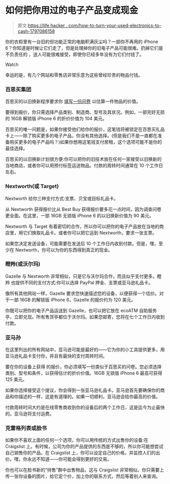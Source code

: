 # 如何把你用过的电子产品变成现金

> 原文:[https://life hacker . com/how-to-turn-your-used-electronics-to-cash-1797086158](https://lifehacker.com/how-to-turn-your-used-electronics-into-cash-1797086158)

你的衣柜里有一台旧的但功能正常的电脑积满灰尘吗？一部你不再用的 iPhone 6？你知道是时候让它们走了，但是处理掉你的旧电子产品可能很难。扔掉它们是不负责任的 ，送人可能很难接受，即使你已经多年没有为它们付钱了。

Watch

幸运的是，有几个网站和零售店非常乐意为这些曾经珍贵的物品付钱。

### 百思买集团

百思买的以旧换新程序要求你 [填写一份问卷](http://www.bestbuy.com/site/misc/best-buy-trade-in/pcmcat133600050011.c?id=pcmcat133600050011) 以估算一件物品的价值。

要得到报价，你只需选择产品类别、制造商、型号及其状况。例如，一部完好无损的 16GB 解锁版 iPhone 6 的折价价值为 104 美元。

百思买的唯一问题是，如果你接受他们给你的报价，这笔钱将被锁定在百思买礼品卡上——除了购买更多的电子产品，你没有其他选择。(但是我们不是一直都在准备购买更多的电子产品吗？)如果你想用这笔钱支付房租，这个选项可能不是你的最佳选择。

百思买的以旧换新计划很方便:你可以把你的旧技术放在任何一家接受以旧换新的当地商店，或者你可以用预付标签运送物品。付款的周转时间通常在 10 个工作日左右。

### Nextworth(或 Target)

Nextworth 给你三种支付方式:支票、贝宝或目标礼品卡。

从 Nextworth 获得报价比从 Best Buy 获得报价要多花一点时间，因为调查问卷更全面。在这里，一部 16GB 无锁版 iPhone 6 的以旧换新价值为 90 美元。

Nextworth 与 Target 有着密切的合作，所以你可以把你的电子产品放在当地的商店里，用它们换取礼品卡。或者你可以把它运到 Nextworth，要求一张支票。

如果您决定发送设备，可能需要在发送后 10 个工作日内收到付款。但是，嘿，至少在 Nextworth，你可以为你的东西得到真正的现金。

### 瞪羚(或沃尔玛)

Gazelle 与 Nextworth 非常相似，只是它与沃尔玛合作，而且似乎支付更多。瞪羚 也提供不同的支付方式:你可以选择 PayPal 押金、支票或亚马逊礼品卡。

像所有其他网站一样，Gazelle 要求您快速描述您的设备，以便获得一个估价。对于一部 16GB 的解锁版 iPhone 6，Gazelle 的报价约为 120 美元。

你既可以把你的电子产品运送到 Gazelle，也可以把它放在 ecoATM 自助服务亭，立即兑现。所有售货亭都位于沃尔玛。如果您邮寄，您将在七个工作日内收到付款。

### 亚马孙

在这里列出的所有网站中，亚马逊可能是最好的——它为你的小工具提供更多，用亚马逊礼品卡支付你，并且有最快的支付周转时间。

要在你的设备上获得 的报价，你必须填写一份类似于百思买的问卷。您必须选择类别、型号和条件，以获得估计的折价价值。16GB 无锁版 iPhone 6 最高可获得 125 美元。

如果你选择接受这个提议，你会得到一张亚马逊礼品卡。亚马逊首先要确保你的商品和你描述的一样，这是有道理的。如果一切顺利，亚马逊会给你最高的价值。

付款周转时间大约是在线零售商收到你的设备后的两个工作日，这是迄今为止最快的。亚马逊将支付运费。

### 克雷格列表或脸书

如果你不喜欢上面的任何一个选项，你可以用传统的方式出售你的设备:在 Craigslist 上。有时候，公司为你的产品提供的东西是不够的，所以你可能想尝试自己销售你的产品。在 Craigslist 上，你可以设定自己的价格，并监控人们的出价。嘿，你永远不知道——你可能会得到更好的交易。

你也可以在脸书新的“待售”群中出售物品，这与 Craigslist 非常相似。你只需要上传一张你设备的图片，给它定个价，加上你的联系方式，然后等着别人来查询。